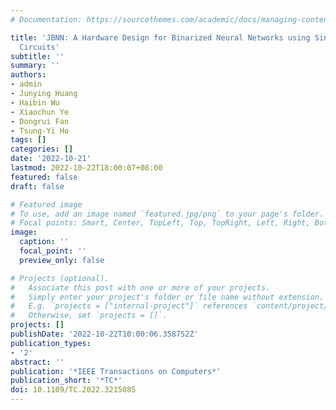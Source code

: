 ```yaml
---
# Documentation: https://sourcethemes.com/academic/docs/managing-content/

title: 'JBNN: A Hardware Design for Binarized Neural Networks using Single-Flux-Quantum
  Circuits'
subtitle: ''
summary: ''
authors:
- admin
- Junying Huang
- Haibin Wu
- Xiaochun Ye
- Dongrui Fan
- Tsung-Yi Ho
tags: []
categories: []
date: '2022-10-21'
lastmod: 2022-10-22T18:00:07+08:00
featured: false
draft: false

# Featured image
# To use, add an image named `featured.jpg/png` to your page's folder.
# Focal points: Smart, Center, TopLeft, Top, TopRight, Left, Right, BottomLeft, Bottom, BottomRight.
image:
  caption: ''
  focal_point: ''
  preview_only: false

# Projects (optional).
#   Associate this post with one or more of your projects.
#   Simply enter your project's folder or file name without extension.
#   E.g. `projects = ["internal-project"]` references `content/project/deep-learning/index.md`.
#   Otherwise, set `projects = []`.
projects: []
publishDate: '2022-10-22T10:00:06.358752Z'
publication_types:
- '2'
abstract: ''
publication: '*IEEE Transactions on Computers*'
publication_short: '*TC*'
doi: 10.1109/TC.2022.3215085
---
```

